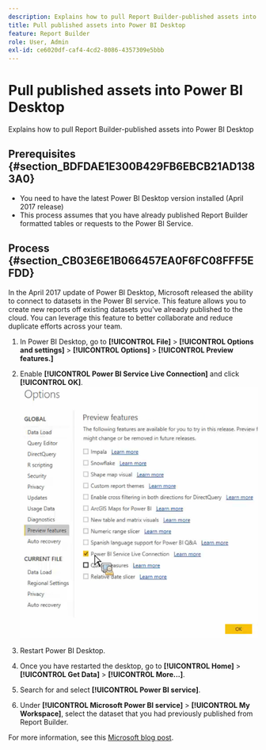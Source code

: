 ```yaml
---
description: Explains how to pull Report Builder-published assets into Power BI Desktop
title: Pull published assets into Power BI Desktop
feature: Report Builder
role: User, Admin
exl-id: ce6020df-caf4-4cd2-8086-4357309e5bbb
---
```

# Pull published assets into Power BI Desktop

Explains how to pull Report Builder-published assets into Power BI Desktop

## Prerequisites {#section_BDFDAE1E300B429FB6EBCB21AD1383A0}

* You need to have the latest Power BI Desktop version installed (April 2017 release) 
* This process assumes that you have already published Report Builder formatted tables or requests to the Power BI Service.

## Process {#section_CB03E6E1B066457EA0F6FC08FFF5EFDD}

In the April 2017 update of Power BI Desktop, Microsoft released the ability to connect to datasets in the Power BI service. This feature allows you to create new reports off existing datasets you've already published to the cloud. You can leverage this feature to better collaborate and reduce duplicate efforts across your team.

1. In Power BI Desktop, go to **[!UICONTROL File]** > **[!UICONTROL Options and settings]** > **[!UICONTROL Options]** > **[!UICONTROL Preview features.]** 
1. Enable **[!UICONTROL Power BI Service Live Connection]** and click **[!UICONTROL OK]**. ![](assets/bi-preview-features.png)

1. Restart Power BI Desktop.
1. Once you have restarted the desktop, go to **[!UICONTROL Home]** > **[!UICONTROL Get Data]** > **[!UICONTROL More...]**.
1. Search for and select **[!UICONTROL Power BI service]**.
1. Under **[!UICONTROL Microsoft Power BI service]** > **[!UICONTROL My Workspace]**, select the dataset that you had previously published from Report Builder.

For more information, see this [Microsoft blog post](https://powerbi.microsoft.com/en-us/blog/connecting-to-datasets-in-the-power-bi-service-from-desktop/).
